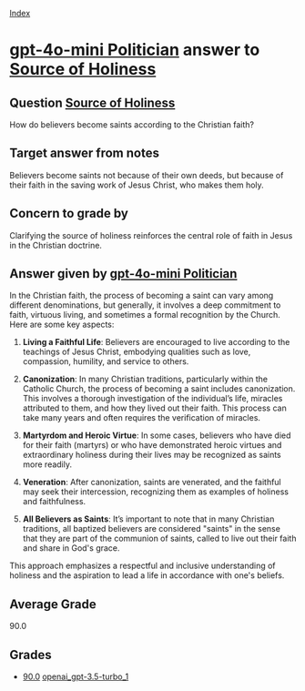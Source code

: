 
[Index](../../../index.md)
# [gpt-4o-mini Politician](../../answering_models/gpt-4o-mini_Politician.md) answer to [Source of Holiness](../../questions/Source_of_Holiness.md)

## Question [Source of Holiness](../../questions/Source_of_Holiness.md)
How do believers become saints according to the Christian faith?

## Target answer from notes
Believers become saints not because of their own deeds, but because of their faith in the saving work of Jesus Christ, who makes them holy.

## Concern to grade by
Clarifying the source of holiness reinforces the central role of faith in Jesus in the Christian doctrine.

## Answer given by [gpt-4o-mini Politician](../../answering_models/gpt-4o-mini_Politician.md)
In the Christian faith, the process of becoming a saint can vary among different denominations, but generally, it involves a deep commitment to faith, virtuous living, and sometimes a formal recognition by the Church. Here are some key aspects:

1. **Living a Faithful Life**: Believers are encouraged to live according to the teachings of Jesus Christ, embodying qualities such as love, compassion, humility, and service to others.

2. **Canonization**: In many Christian traditions, particularly within the Catholic Church, the process of becoming a saint includes canonization. This involves a thorough investigation of the individual’s life, miracles attributed to them, and how they lived out their faith. This process can take many years and often requires the verification of miracles.

3. **Martyrdom and Heroic Virtue**: In some cases, believers who have died for their faith (martyrs) or who have demonstrated heroic virtues and extraordinary holiness during their lives may be recognized as saints more readily.

4. **Veneration**: After canonization, saints are venerated, and the faithful may seek their intercession, recognizing them as examples of holiness and faithfulness.

5. **All Believers as Saints**: It’s important to note that in many Christian traditions, all baptized believers are considered "saints" in the sense that they are part of the communion of saints, called to live out their faith and share in God's grace.

This approach emphasizes a respectful and inclusive understanding of holiness and the aspiration to lead a life in accordance with one's beliefs.

## Average Grade
90.0

## Grades
 * [90.0](./Source_of_Holiness_grades/openai_gpt-3.5-turbo_1.md) [openai_gpt-3.5-turbo_1](../../grading_models/openai_gpt-3.5-turbo_1.md)
